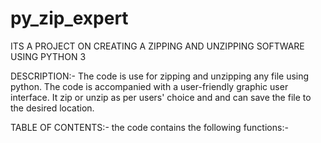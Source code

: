 # py_zip_expert
ITS A PROJECT ON CREATING  A ZIPPING AND UNZIPPING SOFTWARE USING PYTHON 3

DESCRIPTION:-
The code is use for zipping and unzipping any file using python.
The code is accompanied with a user-friendly graphic user interface.
It zip or unzip as per users' choice and and can save the file to the desired location.

TABLE OF CONTENTS:-
the code contains the following functions:-




